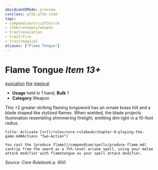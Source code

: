 ```yaml
---
obsidianUIMode: preview
cssclass: pf2e,pf2e-item
tags:
- compendium/src/pf2e/crb
- item/category/weapon
- trait/evocation
- trait/fire
- trait/magical
aliases: ["Flame Tongue"]
---
```

# Flame Tongue *Item 13+*  
[evocation](/rules/traits/evocation.md)  [fire](/rules/traits/fire.md)  [magical](/rules/traits/magical.md)  

- **Usage** held in 1 hand; **Bulk** 1
- **Category** Weapon

This +2 greater striking flaming longsword has an ornate brass hilt and a blade shaped like stylized flames. When wielded, the blade projects illumination resembling shimmering firelight, emitting dim light in a 10-foot radius.

```ad-embed-ability
title: Activate [>>](/rules/core-rulebook/chapter-9-playing-the-game.md#Actions "Two-Action")

You cast the [produce flame](/compendium/spells/produce-flame.md) cantrip from the sword as a 7th-level arcane spell, using your melee attack modifier with flametongue as your spell attack modifier.
```

*Source: Core Rulebook p. 600*